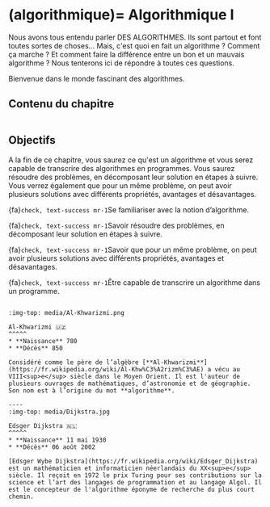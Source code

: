 (algorithmique)=
Algorithmique I
==============================

<!-- Quand on cherche ses clés, on commence par fouiller ses poches. Si elles n'y sont pas, on va regarder en surface dans plusieurs pièces de la maison, pour voir si elles ne traîneraient pas quelque part. Si on ne les trouve toujours pas, on finit par refaire le même chemin en boucle, mais en cherchant toujours plus profond dans nos poches, dans nos vestes, dans nos tiroirs, et ainsi de suite jusqu'à les trouver. Pourquoi ne pas avoir commencé par fouiller à fond le premier tiroir rencontré ? Pourquoi ne pas s'être restreint dès le début à ne chercher que dans une pièce mais en soulevant le moindre objet pour voir si elles n'étaient pas dessus ? 

Parce que, grâce à l'habitude, on sait que la meilleure stratégie, c'est à dire celle qui a fait que l'on trouve ses clés la plupart du temps, est celle que l'on a utilisé. 

Cette stratégie, en informatique, ressemble à peu de choses près à un algorithme nommé [algorithme de parcours en profondeur itératif](https://en.wikipedia.org/wiki/Iterative_deepening_depth-first_search). Derrière ce nom se cache un principe simple. Dans l'exemple des clés ce serait : commencer par fouiller une pièce, en se limitant dans la profondeur de la recherche, puis changer de pièce, et réitérer ce schéma en allant de plus en plus profond dans les tiroirs et les poches.  -->

Nous avons tous entendu parler DES ALGORITHMES. Ils sont partout et font toutes sortes de choses... Mais, c'est quoi en fait un algorithme ? Comment ça marche ? Et comment faire la différence entre un bon et un mauvais algorithme ? Nous tenterons ici de répondre à toutes ces questions.

Bienvenue dans le monde fascinant des algorithmes. 

## Contenu du chapitre

```{tableofcontents}
```

## Objectifs

A la fin de ce chapitre, vous saurez ce qu'est un algorithme et vous serez capable de transcrire des algorithmes en programmes. Vous saurez résoudre des problèmes, en décomposant leur solution en étapes à suivre. Vous verrez également que pour un même problème, on peut avoir plusieurs solutions avec différents propriétés, avantages et désavantages. 

{fa}`check, text-success mr-1`Se familiariser avec la notion d’algorithme.

{fa}`check, text-success mr-1`Savoir résoudre des problèmes, en décomposant leur solution en étapes à suivre.

{fa}`check, text-success mr-1`Savoir que pour un même problème, on peut avoir plusieurs solutions avec différents propriétés, avantages et désavantages.

{fa}`check, text-success mr-1`Être capable de transcrire un algorithme dans un programme.





````{panels}

:img-top: media/Al-Khwarizmi.png

Al-Khwarizmi 🇺🇿
^^^^^
* **Naissance** 780
* **Décès** 850

Considéré comme le père de l’algèbre [**Al-Khwarizmi**](https://fr.wikipedia.org/wiki/Al-Khw%C3%A2rizm%C3%AE) a vécu au VIII<sup>e</sup> siècle dans le Moyen Orient. Il est l'auteur de plusieurs ouvrages de mathématiques, d’astronomie et de géographie. Son nom est à l’origine du mot **algorithme**.

----
:img-top: media/Dijkstra.jpg

Edsger Dijkstra 🇳🇱
^^^^^
* **Naissance** 11 mai 1930
* **Décès** 06 août 2002

[Edsger Wybe Dijkstra](https://fr.wikipedia.org/wiki/Edsger_Dijkstra) est un mathématicien et informaticien néerlandais du XX<sup>e</sup> siècle. Il reçoit en 1972 le prix Turing pour ses contributions sur la science et l’art des langages de programmation et au langage Algol. Il est le concepteur de l'algorithme éponyme de recherche du plus court chemin. 
````






